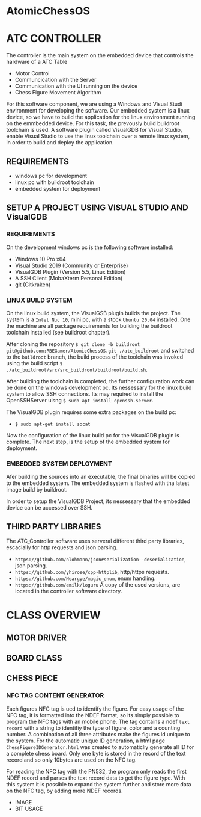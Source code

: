 # AtomicChessOS

# ATC CONTROLLER

The controller is the main system on the embedded device that controls the hardware of a ATC Table

* Motor Control
* Communcication with the Server
* Communication with the UI running on the device
* Chess Figure Movement Algorithm


For this software component, we are using a Windows and Visual Studi environment for developing the software.
Our embedded system is a linux device, so we have to build the application for the linux environment running on the emmbedded device.
For this task, the prevously build buildroot toolchain is used.
A software plugin called VisualGDB for Visual Studio, enable Visual Studio to use the linux toolchain over a remote linux system, in order to build and deploy the application.

## REQUIREMENTS

* windows pc for development
* linux pc with buildroot toolchain
* embedded system for deployment

## SETUP A PROJECT USING VISUAL STUDIO AND VisualGDB


### REQUIREMENTS

On the development windows pc is the following software installed:
* Windows 10 Pro x64
* Visual Studio 2019 (Community or Enterprise)
* VisualGDB Plugin (Version 5.5, Linux Edition)
* A SSH Client (MobaXterm Personal Edition)
* git (Gitkraken)



### LINUX BUILD SYSTEM

On the linux build system, the VisualGSB plugin builds the project.
The system is a `Intel Nuc 10`, mini pc, with a stock `Ubuntu 20.04` installed.
One the machine are all package requirements for building the buildroot toolchain installed (see buildroot chapter).


After cloning the repository `$ git clone -b buildroot git@github.com:RBEGamer/AtomicChessOS.git ./atc_buildroot` and switched to the `buildroot` branch, the build process of the toolchain was invoked using the build script `$ ./atc_buildroot/src/src_buildroot/buildroot/build.sh`.

After building the  toolchain is completed, the further configuration work can be done on the windows development pc.
Its nessessary for the linux build system to allow SSH connections.
Its may required to install the OpenSSHServer uisng `$ sudo apt install openssh-server`.

The VisualGDB plugin requires some extra packages on the build pc:

* `$ sudo apt-get install socat`

Now the configuration of the linux build pc for the VisualGDB plugin is complete.
The next step, is the setup of the embedded system for deployment.

### EMBEDDED SYSTEM DEPLOYMENT

Afer building the sources into an executable, the final binaries will be copied to the embedded system.
The embedded system is flashed with tha latest image build by buildroot.

In order to setup the VisualGDB Project, its nessessary that the embedded device can be accessed over SSH.




## THIRD PARTY LIBRARIES

The ATC_Controller software uses serveral different third party libraries, escacially for http requests and json parsing.
* `https://github.com/nlohmann/json#serialization--deserialization`, json parsing.
* `https://github.com/yhirose/cpp-httplib`, http/https requests.
* `https://github.com/Neargye/magic_enum`, enum handling.
* `https://github.com/emilk/loguru`
A copy of the used versions, are located in the controller software directory.



# CLASS OVERVIEW

## MOTOR DRIVER
## BOARD CLASS

## CHESS PIECE
### NFC TAG CONTENT GENERATOR
Each figures NFC tag is ued to identify the figure. For easy usage of the NFC tag, it is formatted into the NDEF format, so its simply possible to program the NFC tags with an mobile phone. The tag contains a ndef `text record` with a string to identifiy the type of figure, color and a counting number. A combination of all three attributes make the figures id unique to the system. For the automatic unique ID generation, a html page `ChessFigureIDGenerator.html` was created to automaticliy generate all ID for a complete chess board.
Only one byte is stored in the record of the text record and so only 10bytes are used on the NFC tag.

For reading the NFC tag with the PN532, the program only reads the first NDEF record and parses the text record data to get the figure type. With this system it is possible to expand the system further and store more data on the NFC tag, by adding more NDEF records.
* IMAGE
* BIT USAGE
